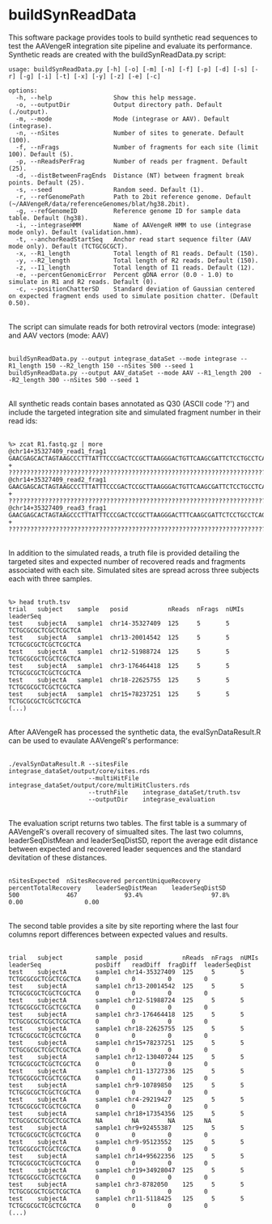 # buildSynReadData

This software package provides tools to build synthetic read sequences to test the AAVengeR integration site pipeline and evaluate its performance. 
Synthetic reads are created with the buildSynReadData.py script:

```
usage: buildSynReadData.py [-h] [-o] [-m] [-n] [-f] [-p] [-d] [-s] [-r] [-g] [-i] [-t] [-x] [-y] [-z] [-e] [-c]

options:
  -h, --help                 Show this help message.
  -o, --outputDir            Output directory path. Default (./output).
  -m, --mode                 Mode (integrase or AAV). Default (integrase).
  -n, --nSites               Number of sites to generate. Default (100).
  -f, --nFrags               Number of fragments for each site (limit 100). Default (5).
  -p, --nReadsPerFrag        Number of reads per fragment. Default (25).
  -d, --distBetweenFragEnds  Distance (NT) between fragment break points. Default (25).
  -s, --seed                 Random seed. Default (1).
  -r, --refGenomePath        Path to 2bit reference genome. Default (~/AAVengeR/data/referenceGenomes/blat/hg38.2bit).
  -g, --refGenomeID          Reference genome ID for sample data table. Default (hg38).
  -i, --integraseHMM         Name of AAVengeR HMM to use (integrase mode only). Default (validation.hmm).
  -t, --anchorReadStartSeq   Anchor read start sequence filter (AAV mode only). Default (TCTGCGCGCT).
  -x, --R1_length            Total length of R1 reads. Default (150).
  -y, --R2_length            Total length of R2 reads. Default (150).
  -z, --I1_length            Total length of I1 reads. Default (12).
  -e, --percentGenomicError  Percent gDNA error (0.0 - 1.0) to simulate in R1 and R2 reads. Default (0).
  -c, --positionChatterSD    Standard deviation of Gaussian centered on expected fragment ends used to simulate position chatter. (Default 0.50).
```
<br>
The script can simulate reads for both retroviral vectors (mode: integrase) and AAV vectors (mode: AAV)<br>
<br> 

```
buildSynReadData.py --output integrase_dataSet --mode integrase --R1_length 150 --R2_length 150 --nSites 500 --seed 1
buildSynReadData.py --output AAV_dataSet --mode AAV --R1_length 200  --R2_length 300 --nSites 500 --seed 1
```
<br>
All synthetic reads contain bases annotated as Q30 (ASCII code '?') and include the targeted integration site and simulated fragment number in their read ids: <br>
<br>

```
%> zcat R1.fastq.gz | more
@chr14+35327409_read1_frag1
GAACGAGCACTAGTAAGCCCTTTATTTCCCGACTCCGCTTAAGGGACTGTTCAAGCGATTCTCCTGCCTCAGCCTCCCGAGTAGCTGGGATTACAGGCATGCGCCACCGTGCCCGGCTAATTTTGTATTTTTAGTAGAGATGGGGTTTCT
+
??????????????????????????????????????????????????????????????????????????????????????????????????????????????????????????????????????????????????????
@chr14+35327409_read2_frag1
GAACGAGCACTAGTAAGCCCTTTATTTCCCGACTCCGCTTAAGGGACTGTTCAAGCGATTCTCCTGCCTCAGCCTCCCGAGTAGCTGGGATTACAGGCATGCGCCACCGTGCCCGGCTAATTTTGTATTTTTAGTAGAGATGGGGTTTCT
+
??????????????????????????????????????????????????????????????????????????????????????????????????????????????????????????????????????????????????????
@chr14+35327409_read3_frag1
GAACGAGCACTAGTAAGCCCTTTATTTCCCGACTCCGCTTAAGGGACTTTCAAGCGATTCTCCTGCCTCAGCCTCCCGAGTAGCTGGGATTACAGGCATGCGCCACCGTGCCCGGCTAATTTTGTATTTTTAGTAGAGATGGGGTTTCTC
+
??????????????????????????????????????????????????????????????????????????????????????????????????????????????????????????????????????????????????????
```

<br>
In addition to the simulated reads, a truth file is provided detailing the targeted sites and expected number of recovered reads and fragments associated with each site. 
Simulated sites are spread across three subjects each with three samples.<br>
<br>

```
%> head truth.tsv
trial   subject    sample   posid           nReads  nFrags  nUMIs   leaderSeq
test    subjectA   sample1  chr14-35327409  125     5       5       TCTGCGCGCTCGCTCGCTCA
test    subjectA   sample1  chr13-20014542  125     5       5       TCTGCGCGCTCGCTCGCTCA
test    subjectA   sample1  chr12-51988724  125     5       5       TCTGCGCGCTCGCTCGCTCA
test    subjectA   sample1  chr3-176464418  125     5       5       TCTGCGCGCTCGCTCGCTCA
test    subjectA   sample1  chr18-22625755  125     5       5       TCTGCGCGCTCGCTCGCTCA
test    subjectA   sample1  chr15+78237251  125     5       5       TCTGCGCGCTCGCTCGCTCA
(...)
```
<br>
After AAVengeR has processed the synthetic data, the evalSynDataResult.R can be used to evaulate AAVengeR's performance: <br>
<br>

```
./evalSynDataResult.R --sitesFile    integrase_dataSet/output/core/sites.rds
                      --multiHitFile integrase_dataSet/output/core/multiHitClusters.rds
                      --truthFile    integrase_dataSet/truth.tsv
                      --outputDir    integrase_evaluation
```
<br>
The evaluation script returns two tables. The first table is a summary of AAVengeR's overall recovery of simualted sites. 
The last two columns, leaderSeqDistMean and leaderSeqDistSD, report the average edit distance between expected and recovered
leader sequences and the standard devitation of these distances.<br>
<br>

```
nSitesExpected  nSitesRecovered percentUniqueRecovery   percentTotalRecovery    leaderSeqDistMean    leaderSeqDistSD
500             467             93.4%                   97.8%                   0.00                 0.00
```
<br>
The second table provides a site by site reporting where the last four columns report differences between expected values and results.<br>
<br>

```
trial   subject         sample  posid           nReads  nFrags  nUMIs   leaderSeq               posDiff   readDiff  fragDiff  leaderSeqDist
test    subjectA        sample1 chr14-35327409  125     5       5       TCTGCGCGCTCGCTCGCTCA    0         0         0         0
test    subjectA        sample1 chr13-20014542  125     5       5       TCTGCGCGCTCGCTCGCTCA    0         0         0         0
test    subjectA        sample1 chr12-51988724  125     5       5       TCTGCGCGCTCGCTCGCTCA    0         0         0         0
test    subjectA        sample1 chr3-176464418  125     5       5       TCTGCGCGCTCGCTCGCTCA    0         0         0         0
test    subjectA        sample1 chr18-22625755  125     5       5       TCTGCGCGCTCGCTCGCTCA    0         0         0         0
test    subjectA        sample1 chr15+78237251  125     5       5       TCTGCGCGCTCGCTCGCTCA    0         0         0         0
test    subjectA        sample1 chr12-130407244 125     5       5       TCTGCGCGCTCGCTCGCTCA    0         0         0         0
test    subjectA        sample1 chr11-13727336  125     5       5       TCTGCGCGCTCGCTCGCTCA    0         0         0         0
test    subjectA        sample1 chr9-10789850   125     5       5       TCTGCGCGCTCGCTCGCTCA    0         0         0         0
test    subjectA        sample1 chr4-29219427   125     5       5       TCTGCGCGCTCGCTCGCTCA    0         0         0         0
test    subjectA        sample1 chr18+17354356  125     5       5       TCTGCGCGCTCGCTCGCTCA    NA        NA        NA        NA
test    subjectA        sample1 chr9+92455387   125     5       5       TCTGCGCGCTCGCTCGCTCA    0         0         0         0
test    subjectA        sample1 chr9-95123552   125     5       5       TCTGCGCGCTCGCTCGCTCA    0         0         0         0
test    subjectA        sample1 chr14+95622356  125     5       5       TCTGCGCGCTCGCTCGCTCA    0         0         0         0
test    subjectA        sample1 chr19+34928047  125     5       5       TCTGCGCGCTCGCTCGCTCA    0         0         0         0
test    subjectA        sample1 chr3-8782050    125     5       5       TCTGCGCGCTCGCTCGCTCA    0         0         0         0
test    subjectA        sample1 chr11-5118425   125     5       5       TCTGCGCGCTCGCTCGCTCA    0         0         0         0
(...)
```
